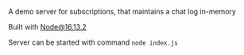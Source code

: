 A demo server for subscriptions, that maintains a chat log in-memory

Built with Node@16.13.2

Server can be started with command `node index.js`
